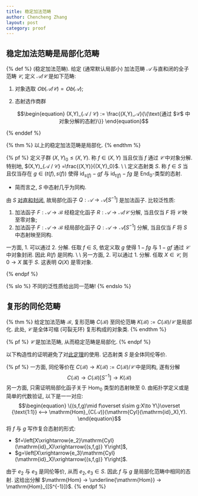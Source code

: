 ```yaml
---
title: 稳定加法范畴
author: Chencheng Zhang
layout: post
category: proof
---
```


## 稳定加法范畴是局部化范畴

{% def %}
(稳定加法范畴). 给定 (通常默认局部小) 加法范畴 $𝒜$ 与直和闭的全子范畴 $𝒞$, 定义 $𝒜 / 𝒞$ 是如下范畴:

1. 对象选取 $𝖮𝖻 (𝒜 / 𝒞) = 𝖮𝖻 (𝒜)$;
2. 态射选作商群

   $$\begin{equation}
   (X,Y)_{𝒜 / 𝒞} := \frac{(X,Y)_𝒜}{\{\text{通过 $𝒞$ 中对象分解的态射}\}}
   \end{equation}$$

{% enddef %}

{% thm %}
以上的稳定加法范畴是局部化.
{% endthm %}

{% pf %}
定义子群 $(X,Y)_0 ≤ (X,Y)$. 称 $f ∈ (X,Y)$ 当且仅当 $f$ 通过 $𝒞$ 中对象分解. 特别地, $(X,Y)_{𝒜 / 𝒞} =\frac{(X,Y)}{(X,Y)_0}$.
\\
\\
定义态射类 $S$. 称 $f ∈ S$ 当且仅当存在 $g ∈ (t(f), s(f))$ 使得 $\mathrm{id}_{s(f)} - gf$ 与 $\mathrm{id}_{t(f)} - fg$ 是 $\mathrm{End}_0$-类型的态射.

- 简而言之, $S$ 中态射几乎为同构.

由 $S$ [对直和封闭](Additive_Oplus_Closed_Implies), 故局部化函子 $Q : 𝒜 → 𝒜 [S^{-1}]$ 是加法函子. 比较泛性质:

1. 加法函子 $F: 𝒜 → ℬ$ 经稳定化函子 $R: 𝒜 → 𝒜 / 𝒞$ 分解, 当且仅当 $F$ 将 $𝒞$ 映至零对象;
2. 加法函子 $F: 𝒜 → ℬ$ 经局部化函子 $Q : 𝒜 → 𝒜 [S^{-1}]$ 分解, 当且仅当 $F$ 将 $S$ 中态射映至同构.

一方面, 1. 可以通过 2. 分解. 任取 $f ∈ S$, 依定义取 $g$ 使得 $1-fg$ 与 $1-gf$ 通过 $𝒞$ 中对象封闭. 因此 $R(f)$ 是同构.
\\
\\
另一方面, 2. 可以通过 1. 分解. 任取 $X ∈ 𝒞$, 则 $0 → X$ 属于 $S$. 这表明 $Q(X)$ 是零对象.

{% endpf %}

{% slo %}
不同的泛性质给出同一范畴!
{% endslo %}

## 复形的同伦范畴

{% thm %}
给定加法范畴 $ℬ$, 复形范畴 $C(ℬ)$ 至同伦范畴 $K(ℬ) := C(ℬ) / 𝒞$ 是局部化. 此处, $𝒞$ 是全体可缩 (可裂无环) 复形构成的对象类.
{% endthm %}

{% pf %}
$𝒞$ 是加法范畴, 从而稳定范畴是局部化.
{% endpf %}

以下构造性的证明避免了对[此定理](Additive_Oplus_Closed_Implies)的使用. 记态射类 $S$ 是全体同伦等价.

{% pf %}
一方面, 同伦等价在 $C(ℬ) → K(ℬ) := C(ℬ) / 𝒞$ 中是同构, 遂有分解
$$\begin{equation}
C(ℬ) → C(ℬ) [S^{-1}] → K(ℬ)
\end{equation}$$
另一方面, 只需证明局部化函子关于 $\mathrm{Hom}_0$ 类型的态射映至 $0$. 由拓扑学定义或是简单的代数验证, 以下是一一对应:
$$\begin{equation}
\{(s,f,g)\mid f\overset s\sim g:X\to Y\}\overset {\text{1:1}} ⟷ \mathrm{Hom}_{C(𝒜)}(\mathrm{Cyl}(\mathrm{id}_X),Y).
\end{equation}$$
将 $f$ 与 $g$ 写作复合态射的形式:

- $f=\left[X\xrightarrow{e_2}\mathrm{Cyl}(\mathrm{id}_X)\xrightarrow{(s,f,g)} Y\right]$,
- $g=\left[X\xrightarrow{e_3}\mathrm{Cyl}(\mathrm{id}_X)\xrightarrow{(s,f,g)} Y\right]$.

由于 $e_2$ 与 $e_3$ 是同伦等价, 从而 $e_2, e_3 ∈ S$. 因此 $f$ 与 $g$ 是局部化范畴中相同的态射. 这给出分解 $\mathrm{Hom} → \underline{\mathrm{Hom}} → \mathrm{Hom}_{[S^{-1}]}$.
{% endpf %}
